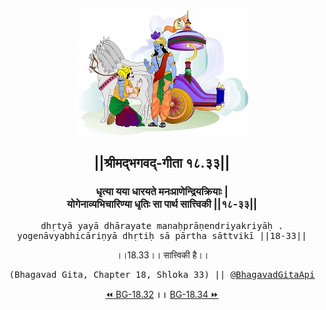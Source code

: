 <center><img src="../../asset/BG.png" alt="#API #bhagavadgitaapi #slok #nodejs #js #api #gitaapi #krishna #hinduism #vedic #ISKCON #shreemadbhagavadgita #technology"/>
<h2>||श्रीमद्‍भगवद्‍-गीता १८.३३||</h2>
<h3>धृत्या यया धारयते मनःप्राणेन्द्रियक्रियाः |<br/>योगेनाव्यभिचारिण्या धृतिः सा पार्थ सात्त्विकी ||१८-३३||</h3>
<pre>dhṛtyā yayā dhārayate manaḥprāṇendriyakriyāḥ .<br/>yogenāvyabhicāriṇyā dhṛtiḥ sā pārtha sāttvikī ||18-33||</pre>
<p>।।18.33।। सात्त्विकी है।।</p>
<pre>(Bhagavad Gita, Chapter 18, Shloka 33) || <a href="https://twitter.com/bhagavadgitaapi">@BhagavadGitaApi</a></pre><a href="../../18/32">⏪  BG-18.32</a><b>        ।।        </b><a href="../../18/34">BG-18.34  ⏩</a></center>
